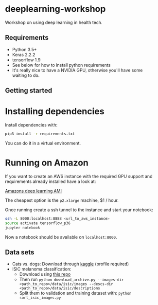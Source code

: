 # deeplearning-workshop

Workshop on using deep learning in health tech.

## Requirements

* Python 3.5+
* Keras 2.2.2
* tensorflow 1.9
* See below for how to install python requirements
* It's really nice to have a NVIDIA GPU, otherwise you'll have some waiting to do.

## Getting started

# Installing dependencies
Install dependencies with:

```bash
pip3 install -r requirements.txt
```

You can do it in a virtual environment.

# Running on Amazon

If you want to create an AWS instance with the required GPU support and requirements already installed have a look at:

[Amazons deep learning AMI](https://aws.amazon.com/marketplace/pp/B077GCH38C)

The cheapest option is the `p2.xlarge` machine, $1 / hour.

Once running create a ssh tunnel to the instance and start your notebook:

```bash
ssh -L 8000:localhost:8888 <url_to_aws_instance>
source activate tensorflow_p36
jupyter notebook
```

Now a notebook should be available on `localhost:8000`.

## Data sets

* Cats vs. dogs: Download through [kaggle](https://www.kaggle.com/c/dogs-vs-cats/data) (profile required)
* ISIC melanoma classification:
	- Download using [this repo](https://github.com/GalAvineri/ISIC-Archive-Downloader)
	- Then run `python download_archive.py --images-dir <path_to_repo>/data/isic/images --descs-dir <path_to_repo>/data/isic/descriptions`
	- Split them to validation and training dataset with: `python sort_isic_images.py`
